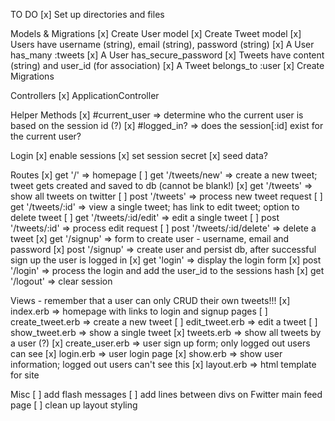 TO DO
[x] Set up directories and files

Models & Migrations
[x] Create User model
[x] Create Tweet model
[x] Users have username (string), email (string), password (string)
[x] A User has_many :tweets
[x] A User has_secure_password
[x] Tweets have content (string) and user_id (for association)
[x] A Tweet belongs_to :user
[x] Create Migrations

Controllers
[x] ApplicationController

Helper Methods
[x] #current_user => determine who the current user is based on the session id (?)
[x] #logged_in? => does the session[:id] exist for the current user?

Login
[x] enable sessions
[x] set session secret
[x] seed data?

Routes
[x] get '/' => homepage
[ ] get '/tweets/new' => create a new tweet; tweet gets created and saved to db (cannot be blank!)
[x] get '/tweets' => show all tweets on twitter
[ ] post '/tweets' => process new tweet request
[ ] get '/tweets/:id' => view a single tweet; has link to edit tweet; option to delete tweet
[ ] get '/tweets/:id/edit' => edit a single tweet
[ ] post '/tweets/:id' => process edit request
[ ] post '/tweets/:id/delete' => delete a tweet
[x] get '/signup' => form to create user - username, email and password
[x] post '/signup' => create user and persist db, after successful sign up the user is logged in
[x] get 'login' => display the login form
[x] post '/login' => process the login and add the user_id to the sessions hash
[x] get '/logout' => clear session

Views - remember that a user can only CRUD their own tweets!!!
[x] index.erb => homepage with links to login and signup pages
[ ] create_tweet.erb => create a new tweet
[ ] edit_tweet.erb => edit a tweet
[ ] show_tweet.erb => show a single tweet
[x] tweets.erb => show all tweets by a user (?)
[x] create_user.erb => user sign up form; only logged out users can see
[x] login.erb => user login page
[x] show.erb => show user information; logged out users can't see this
[x] layout.erb => html template for site

Misc
[ ] add flash messages
[ ] add lines between divs on Fwitter main feed page
[ ] clean up layout styling
